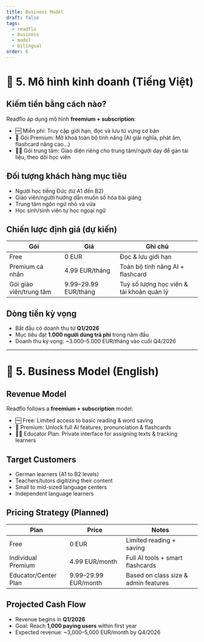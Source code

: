 ```yaml
---
title: Business Model
draft: false
tags:
  - readflo
  - business
  - model
  - bilingual
order: 6
---
```


# 💼 5. Mô hình kinh doanh (Tiếng Việt)

## Kiếm tiền bằng cách nào?

Readflo áp dụng mô hình **freemium + subscription**:
- 🆓 Miễn phí: Truy cập giới hạn, đọc và lưu từ vựng cơ bản
- 💎 Gói Premium: Mở khoá toàn bộ tính năng (AI giải nghĩa, phát âm, flashcard nâng cao...)
- 👨‍🏫 Gói trung tâm: Giao diện riêng cho trung tâm/người dạy để gán tài liệu, theo dõi học viên

## Đối tượng khách hàng mục tiêu

- Người học tiếng Đức (từ A1 đến B2)  
- Giáo viên/người hướng dẫn muốn số hóa bài giảng  
- Trung tâm ngôn ngữ nhỏ và vừa  
- Học sinh/sinh viên tự học ngoại ngữ

## Chiến lược định giá (dự kiến)

| Gói                     | Giá                 | Ghi chú                                |
|-------------------------|---------------------|-----------------------------------------|
| Free                    | 0 EUR               | Đọc & lưu giới hạn                      |
| Premium cá nhân         | 4.99 EUR/tháng      | Toàn bộ tính năng AI + flashcard       |
| Gói giáo viên/trung tâm | 9.99–29.99 EUR/tháng| Tuỳ số lượng học viên & tài khoản quản lý |

## Dòng tiền kỳ vọng

- Bắt đầu có doanh thu từ **Q1/2026**  
- Mục tiêu đạt **1.000 người dùng trả phí** trong năm đầu  
- Doanh thu kỳ vọng: ~3.000–5.000 EUR/tháng vào cuối Q4/2026

---

# 💼 5. Business Model (English)

## Revenue Model

Readflo follows a **freemium + subscription** model:
- 🆓 Free: Limited access to basic reading & word saving  
- 💎 Premium: Unlock full AI features, pronunciation & flashcards  
- 👨‍🏫 Educator Plan: Private interface for assigning texts & tracking learners

## Target Customers

- German learners (A1 to B2 levels)  
- Teachers/tutors digitizing their content  
- Small to mid-sized language centers  
- Independent language learners

## Pricing Strategy (Planned)

| Plan                  | Price               | Notes                                   |
|-----------------------|---------------------|------------------------------------------|
| Free                  | 0 EUR               | Limited reading + saving                 |
| Individual Premium    | 4.99 EUR/month      | Full AI tools + smart flashcards         |
| Educator/Center Plan  | 9.99–29.99 EUR/month| Based on class size & admin features     |

## Projected Cash Flow

- Revenue begins in **Q1/2026**  
- Goal: Reach **1,000 paying users** within first year  
- Expected revenue: ~3,000–5,000 EUR/month by Q4/2026
